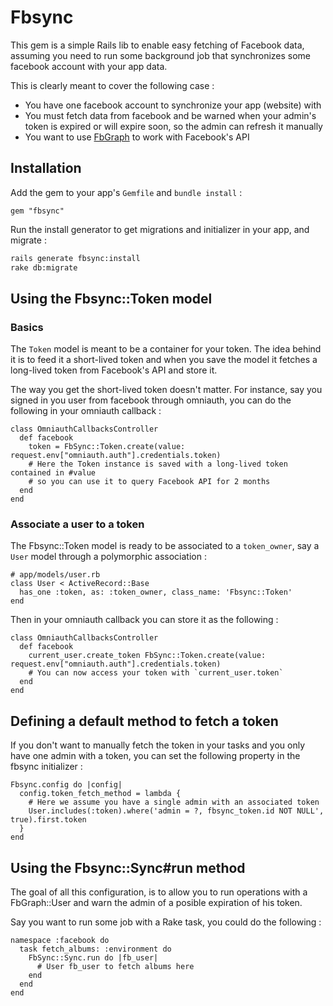 # Fbsync

This gem is a simple Rails lib to enable easy fetching of Facebook data, assuming you need to run some background job that synchronizes some facebook account with your app data.

This is clearly meant to cover the following case :
* You have one facebook account to synchronize your app (website) with
* You must fetch data from facebook and be warned when your admin's token is expired or will expire soon, so the admin can refresh it manually
* You want to use [FbGraph](https://github.com/nov/fb_graph) to work with Facebook's API

## Installation

Add the gem to your app's `Gemfile` and `bundle install` :

```rails
gem "fbsync"
```

Run the install generator to get migrations and initializer in your app, and migrate :

```bash
rails generate fbsync:install
rake db:migrate
```

## Using the Fbsync::Token model

### Basics

The `Token` model is meant to be a container for your token.
The idea behind it is to feed it a short-lived token and when you save the model
it fetches a long-lived token from Facebook's API and store it.

The way you get the short-lived token doesn't matter.
For instance, say you signed in you user from facebook through omniauth,
you can do the following in your omniauth callback :

```rails
class OmniauthCallbacksController
  def facebook
    token = FbSync::Token.create(value: request.env["omniauth.auth"].credentials.token)
    # Here the Token instance is saved with a long-lived token contained in #value
    # so you can use it to query Facebook API for 2 months
  end
end
```

### Associate a user to a token

The Fbsync::Token model is ready to be associated to a `token_owner`,
say a `User` model through a polymorphic association :

```rails
# app/models/user.rb
class User < ActiveRecord::Base
  has_one :token, as: :token_owner, class_name: 'Fbsync::Token'
end
```

Then in your omniauth callback you can store it as the following :

```rails
class OmniauthCallbacksController
  def facebook
    current_user.create_token FbSync::Token.create(value: request.env["omniauth.auth"].credentials.token)
    # You can now access your token with `current_user.token`
  end
end
```

## Defining a default method to fetch a token

If you don't want to manually fetch the token in your tasks and
you only have one admin with a token, you can set the following property in the
fbsync initializer :

```rails
Fbsync.config do |config|
  config.token_fetch_method = lambda {
    # Here we assume you have a single admin with an associated token
    User.includes(:token).where('admin = ?, fbsync_token.id NOT NULL', true).first.token
  }
end
```

## Using the Fbsync::Sync#run method

The goal of all this configuration, is to allow you to run operations with a
FbGraph::User and warn the admin of a posible expiration of his token.

Say you want to run some job with a Rake task, you could do the following :

```rails
namespace :facebook do
  task fetch_albums: :environment do
    FbSync::Sync.run do |fb_user|
      # User fb_user to fetch albums here
    end
  end
end
```

